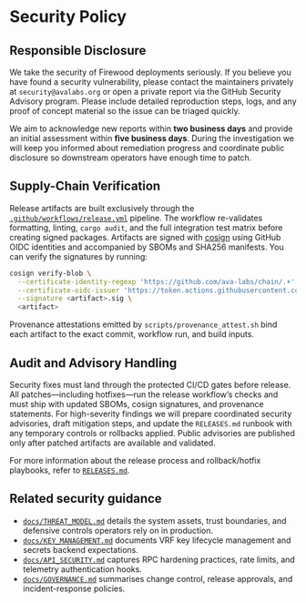 # Security Policy

## Responsible Disclosure

We take the security of Firewood deployments seriously. If you believe you have
found a security vulnerability, please contact the maintainers privately at
`security@avalabs.org` or open a private report via the GitHub Security Advisory
program. Please include detailed reproduction steps, logs, and any proof of
concept material so the issue can be triaged quickly.

We aim to acknowledge new reports within **two business days** and provide an
initial assessment within **five business days**. During the investigation we
will keep you informed about remediation progress and coordinate public
disclosure so downstream operators have enough time to patch.

## Supply-Chain Verification

Release artifacts are built exclusively through the
[`.github/workflows/release.yml`](.github/workflows/release.yml) pipeline. The
workflow re-validates formatting, linting, `cargo audit`, and the full
integration test matrix before creating signed packages. Artifacts are signed
with [cosign](https://docs.sigstore.dev/cosign/) using GitHub OIDC identities
and accompanied by SBOMs and SHA256 manifests. You can verify the signatures by
running:

```bash
cosign verify-blob \
  --certificate-identity-regexp 'https://github.com/ava-labs/chain/.+' \
  --certificate-oidc-issuer 'https://token.actions.githubusercontent.com' \
  --signature <artifact>.sig \
  <artifact>
```

Provenance attestations emitted by `scripts/provenance_attest.sh` bind each
artifact to the exact commit, workflow run, and build inputs.

## Audit and Advisory Handling

Security fixes must land through the protected CI/CD gates before release. All
patches—including hotfixes—run the release workflow’s checks and must ship with
updated SBOMs, cosign signatures, and provenance statements. For high-severity
findings we will prepare coordinated security advisories, draft mitigation
steps, and update the `RELEASES.md` runbook with any temporary controls or
rollbacks applied. Public advisories are published only after patched artifacts
are available and validated.

For more information about the release process and rollback/hotfix playbooks,
refer to [`RELEASES.md`](RELEASES.md).

## Related security guidance

- [`docs/THREAT_MODEL.md`](docs/THREAT_MODEL.md) details the system assets,
  trust boundaries, and defensive controls operators rely on in production.
- [`docs/KEY_MANAGEMENT.md`](docs/KEY_MANAGEMENT.md) documents VRF key lifecycle
  management and secrets backend expectations.
- [`docs/API_SECURITY.md`](docs/API_SECURITY.md) captures RPC hardening
  practices, rate limits, and telemetry authentication hooks.
- [`docs/GOVERNANCE.md`](docs/GOVERNANCE.md) summarises change control, release
  approvals, and incident-response policies.
